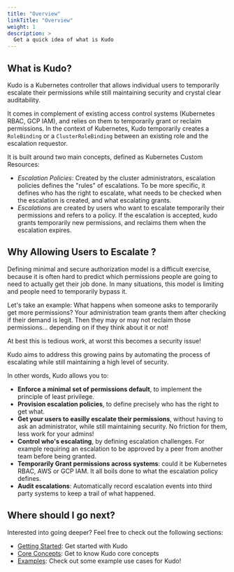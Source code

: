 ```yaml
---
title: "Overview"
linkTitle: "Overview"
weight: 1
description: >
  Get a quick idea of what is Kudo
---
```


## What is Kudo?

Kudo is a Kubernetes controller that allows individual users to temporarily escalate their permissions while still maintaining security and crystal clear auditability.

It comes in complement of existing access control systems (Kubernetes RBAC, GCP IAM), and relies on them to temporarily grant or reclaim permissions. In the context of Kubernetes, Kudo temporarily creates a `RoleBinding` or a `ClusterRoleBinding` between an existing role and the escalation requestor.

It is built around two main concepts, defined as Kubernetes Custom Resources:

- *Escalation Policies*: Created by the cluster administrators, escalation policies defines the "rules" of escalations. To be more specific, it defines who has the right to escalate, what needs to be checked when the escalation is created, and what escalating grants.
- *Escalations* are created by users who want to escalate temporarily their permissions and refers to a policy. If the escalation is accepted, kudo grants temporarily new permissions, and reclaims them when the escalation expires.

## Why Allowing Users to Escalate ?

Defining minimal and secure authorization model is a difficult exercise, because it is often hard to predict which permissions people are going to need to actually get their job done. In many situations, this model is limiting and people need to temporarily bypass it.

Let's take an example: What happens when someone asks to temporarily get more permissions? Your administration team grants them after checking if their demand is legit. Then they may or may not reclaim those permissions... depending on if they think about it or not!

At best this is tedious work, at worst this becomes a security issue!

Kudo aims to address this growing pains by automating the process of escalating while still maintaining a high level of security.

In other words, Kudo allows you to:

* **Enforce a minimal set of permissions default**, to implement the principle of least privilege.
* **Provision escalation policies**, to define precisely who has the right to get what.
* **Get your users to easilly escalate their permissions**, without having to ask an administrator, while still maintaining security. No friction for them, less work for your admins!
* **Control who's escalating**, by defining escalation challenges. For example requiring an escalation to be approved by a peer from another team before being granted.
* **Temporarily Grant permissions across systems**: could it be Kubernetes RBAC, AWS or GCP IAM. It all boils done to what the escalation policy defines.
* **Audit escalations**: Automatically record escalation events into third party systems to keep a trail of what happened.

## Where should I go next?

Interested into going deeper? Feel free to check out the following sections:

* [Getting Started](../getting-started): Get started with Kudo
* [Core Concepts](../concepts): Get to know Kudo core concepts
* [Examples](../examples): Check out some example use cases for Kudo!

